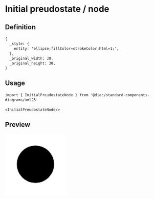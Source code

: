 # Initial preudostate / node

## Definition

```
{
  _style: { 
    entity: 'ellipse;fillColor=strokeColor;html=1;',
  },
  _original_width: 30,
  _original_height: 30,
}
```

## Usage

```
import { InitialPreudostateNode } from '@diac/standard-components-diagrams/uml25'

<InitialPreudostateNode/>
```

## Preview

<img src="./initial-preudostate-node.png" width="200"/>
